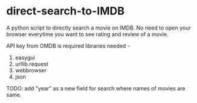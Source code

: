 direct-search-to-IMDB
=====================

A python script to directly search a movie on IMDB. No need to open your browser everytime you want to see rating and review of a movie.

API key from OMDB is required
libraries needed - 
1. easygui
2. urllib.request
3. webbrowser
4. json

TODO:
add "year" as a new field for search where names of movies are same.
